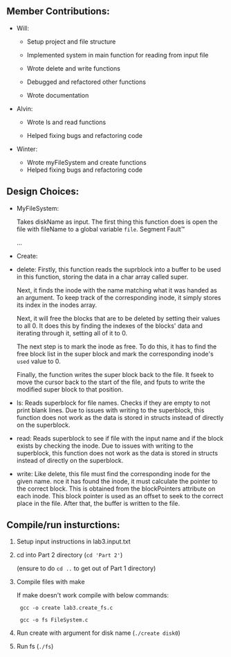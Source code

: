 ## Member Contributions:  
    
* Will:
     
  * Setup project and file structure
  
  * Implemented system in main function for reading from input file
  
  * Wrote delete and write functions
  
  * Debugged and refactored other functions
  
  * Wrote documentation
    
* Alvin:
  
  * Wrote ls and read functions
  
  * Helped fixing bugs and refactoring code
    
* Winter:
  * Wrote myFileSystem and create functions
  * Helped fixing bugs and refactoring code

## Design Choices:

* MyFileSystem:

    Takes diskName as input. The first  thing this function does is open the file with fileName to a global variable `file`. Segment Fault™

    ...

* Create:

* delete: Firstly, this function reads the suprblock into a buffer to be used in this function, storing the data in a char array called super.
    
    Next, it finds the inode with the name matching what it was handed as an argument.
    To keep track of the corresponding inode, it simply stores its index in the inodes array.
    
    Next, it will free the blocks that are to be deleted by setting their values to all 0. It does this by finding the indexes of the blocks' data and iterating through it, setting all of it to 0.
    
    The next step is to mark the inode as free. To do this, it has to find the free block list in the super block and mark the corresponding inode's `used` value to 0.
    
    Finally, the function writes the super block back to the file. It fseek to move the cursor back to the start of the file, and fputs to write the modified super block to that position. 

* ls: Reads superblock for file names. Checks if they are empty to not print blank lines. Due to issues with writing to the superblock, this function does not work as the data is stored in structs instead of directly on the superblock.

* read: Reads superblock to see if file with the input name and if the block exists by checking the inode. Due to issues with writing to the superblock, this function does not work as the data is stored in structs instead of directly on the superblock.

* write: Like delete, this file must find the corresponding inode for the given name. nce it has found the inode, it must calculate the pointer to the correct block. This is obtained from the blockPointers attribute on each inode. This block pointer is used as an offset to seek to the correct place in the file. After that, the buffer is written to the file.

## Compile/run insturctions:
  1. Setup input instructions in lab3.input.txt
  
  1. cd into Part 2 directory (`cd 'Part 2'`)
        
        (ensure to do `cd ..` to get out of Part 1 directory)
  
  1. Compile files with make
        
        If make doesn't work compile with below commands:
        
          gcc -o create lab3.create_fs.c
        
          gcc -o fs FileSystem.c
  
  1. Run create with argument for disk name (`./create disk0`)
  
  1. Run fs (`./fs`)
